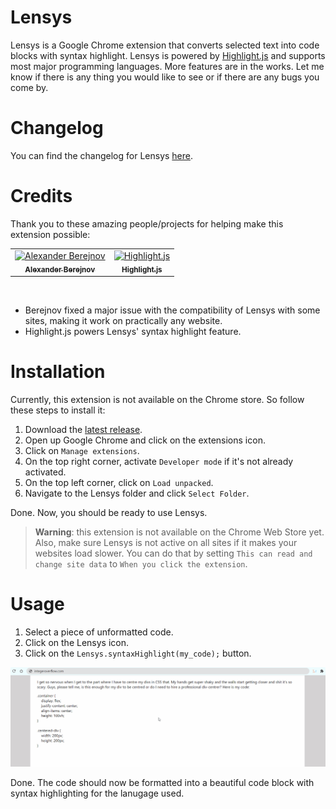 # Lensys
Lensys is a Google Chrome extension that converts selected text into code blocks with syntax highlight. Lensys is powered by [Highlight.js](https://github.com/highlightjs/highlight.js) and supports most major programming languages. More features are in the works. Let me know if there is any thing you would like to see or if there are any bugs you come by.

# Changelog
You can find the changelog for Lensys [here](https://github.com/AbdelRahmanRahal/Lensys/blob/main/CHANGELOG.md).

# Credits
Thank you to these amazing people/projects for helping make this extension possible:

<table>
  <tr>
    <td align="center" style="min-width: 75px;">
      <a href="https://github.com/AlexanderBerejnov">
        <img src="https://avatars.githubusercontent.com/u/32594553?v=4" width="50px" alt="Alexander Berejnov"/>
        <br /><sub><b>Alexander Berejnov</b></sub>
      </a>
    </td>
    <td align="center" style="min-width: 75px;">
      <a href="https://github.com/highlightjs/highlight.js">
        <img src="https://avatars.githubusercontent.com/u/9039821?s=200&v=4" width="50px" alt="Highlight.js"/>
        <br /><sub><b>Highlight.js</b></sub>
      </a>
    </td>
  </tr>
</table>
<br />

- Berejnov fixed a major issue with the compatibility of Lensys with some sites, making it work on practically any website.
- Highlight.js powers Lensys' syntax highlight feature.

# Installation
Currently, this extension is not available on the Chrome store. So follow these steps to install it:
1. Download the [latest release](https://github.com/AbdelRahmanRahal/Lensys/releases/tag/v1.0.0).
2. Open up Google Chrome and click on the extensions icon.
3. Click on `Manage extensions`.
4. On the top right corner, activate `Developer mode` if it's not already activated.
5. On the top left corner, click on `Load unpacked`.
6. Navigate to the Lensys folder and click `Select Folder`.

Done. Now, you should be ready to use Lensys.

> **Warning**: this extension is not available on the Chrome Web Store yet. Also, make sure Lensys is not active on all sites if it makes your websites load slower. You can do that by setting `This can read and change site data` to `When you click the extension`.

# Usage
1. Select a piece of unformatted code.
2. Click on the Lensys icon.
3. Click on the `Lensys.syntaxHighlight(my_code);` button.

![Demo gif to demonstrate how to use Lensys](https://github.com/AbdelRahmanRahal/Lensys/blob/main/demo.gif?raw=true)

Done. The code should now be formatted into a beautiful code block with syntax highlighting for the lanugage used.
